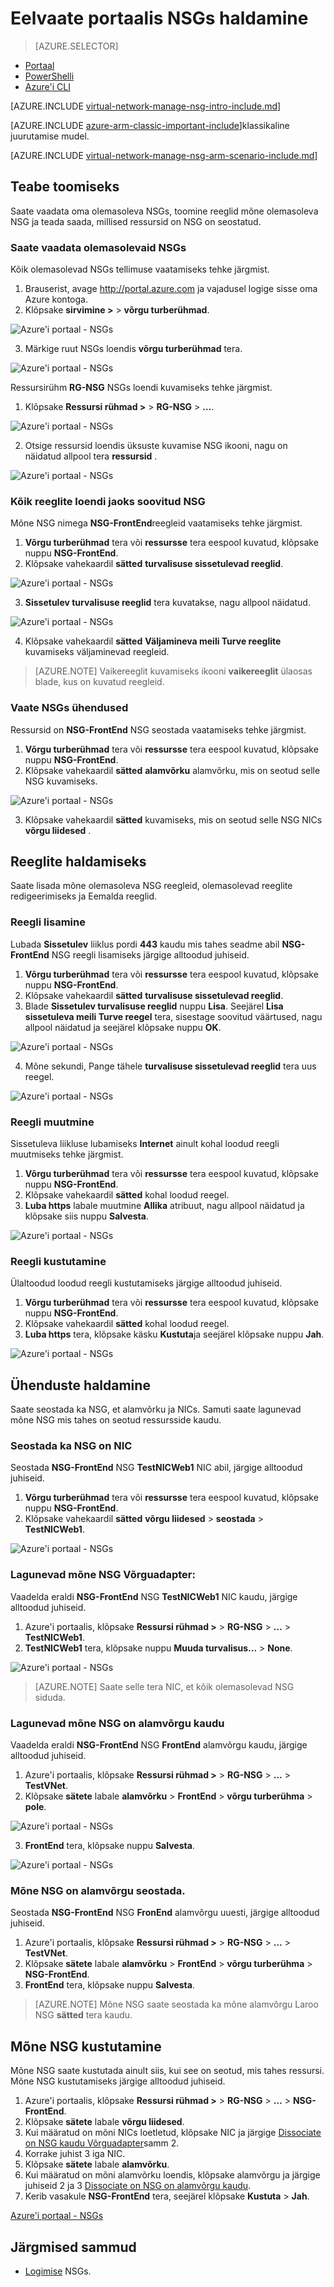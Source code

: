 <properties 
   pageTitle="NSGs abil eelvaade portaali sisse ressursihaldur haldamine | Microsoft Azure'i"
   description="Saate teada, kuidas hallata exising NSGs abil eelvaade portaali sisse ressursihaldur"
   services="virtual-network"
   documentationCenter="na"
   authors="jimdial"
   manager="carmonm"
   editor=""
   tags="azure-resource-manager"
/>
<tags  
   ms.service="virtual-network"
   ms.devlang="na"
   ms.topic="article"
   ms.tgt_pltfrm="na"
   ms.workload="infrastructure-services"
   ms.date="03/14/2016"
   ms.author="jdial" />

# <a name="manage-nsgs-using-the-preview-portal"></a>Eelvaate portaalis NSGs haldamine

> [AZURE.SELECTOR]
- [Portaal](virtual-network-manage-nsg-arm-portal.md)
- [PowerShelli](virtual-network-manage-nsg-arm-ps.md)
- [Azure'i CLI](virtual-network-manage-nsg-arm-cli.md)

[AZURE.INCLUDE [virtual-network-manage-nsg-intro-include.md](../../includes/virtual-network-manage-nsg-intro-include.md)]

[AZURE.INCLUDE [azure-arm-classic-important-include](../../includes/learn-about-deployment-models-rm-include.md)]klassikaline juurutamise mudel.

[AZURE.INCLUDE [virtual-network-manage-nsg-arm-scenario-include.md](../../includes/virtual-network-manage-nsg-arm-scenario-include.md)]

## <a name="retrieve-information"></a>Teabe toomiseks

Saate vaadata oma olemasoleva NSGs, toomine reeglid mõne olemasoleva NSG ja teada saada, millised ressursid on NSG on seostatud.

### <a name="view-existing-nsgs"></a>Saate vaadata olemasolevaid NSGs
Kõik olemasolevad NSGs tellimuse vaatamiseks tehke järgmist.

1. Brauserist, avage http://portal.azure.com ja vajadusel logige sisse oma Azure kontoga.
2. Klõpsake **sirvimine >** > **võrgu turberühmad**.

![Azure'i portaal - NSGs](./media/virtual-network-manage-nsg-arm-portal/figure1.png)

3. Märkige ruut NSGs loendis **võrgu turberühmad** tera.

![Azure'i portaal - NSGs](./media/virtual-network-manage-nsg-arm-portal/figure2.png)

Ressursirühm **RG-NSG** NSGs loendi kuvamiseks tehke järgmist. 

1. Klõpsake **Ressursi rühmad >** > **RG-NSG** > **…**.

![Azure'i portaal - NSGs](./media/virtual-network-manage-nsg-arm-portal/figure3.png)

2. Otsige ressursid loendis üksuste kuvamise NSG ikooni, nagu on näidatud allpool tera **ressursid** .

![Azure'i portaal - NSGs](./media/virtual-network-manage-nsg-arm-portal/figure4.png)
         
### <a name="list-all-rules-for-an-nsg"></a>Kõik reeglite loendi jaoks soovitud NSG

Mõne NSG nimega **NSG-FrontEnd**reegleid vaatamiseks tehke järgmist. 

1. **Võrgu turberühmad** tera või **ressursse** tera eespool kuvatud, klõpsake nuppu **NSG-FrontEnd**.
2. Klõpsake vahekaardil **sätted** **turvalisuse sissetulevad reeglid**.

![Azure'i portaal - NSGs](./media/virtual-network-manage-nsg-arm-portal/figure5.png)

3. **Sissetulev turvalisuse reeglid** tera kuvatakse, nagu allpool näidatud.

![Azure'i portaal - NSGs](./media/virtual-network-manage-nsg-arm-portal/figure6.png)

4. Klõpsake vahekaardil **sätted** **Väljamineva meili Turve reeglite** kuvamiseks väljaminevad reegleid.

>[AZURE.NOTE] Vaikereeglit kuvamiseks ikooni **vaikereeglit** ülaosas blade, kus on kuvatud reegleid.

### <a name="view-nsgs-associations"></a>Vaate NSGs ühendused

Ressursid on **NSG-FrontEnd** NSG seostada vaatamiseks tehke järgmist.

1. **Võrgu turberühmad** tera või **ressursse** tera eespool kuvatud, klõpsake nuppu **NSG-FrontEnd**.
2. Klõpsake vahekaardil **sätted** **alamvõrku** alamvõrku, mis on seotud selle NSG kuvamiseks.

![Azure'i portaal - NSGs](./media/virtual-network-manage-nsg-arm-portal/figure7.png)

3. Klõpsake vahekaardil **sätted** kuvamiseks, mis on seotud selle NSG NICs **võrgu liidesed** .

## <a name="manage-rules"></a>Reeglite haldamiseks

Saate lisada mõne olemasoleva NSG reegleid, olemasolevad reeglite redigeerimiseks ja Eemalda reeglid.

### <a name="add-a-rule"></a>Reegli lisamine

Lubada **Sissetulev** liiklus pordi **443** kaudu mis tahes seadme abil **NSG-FrontEnd** NSG reegli lisamiseks järgige alltoodud juhiseid.

1. **Võrgu turberühmad** tera või **ressursse** tera eespool kuvatud, klõpsake nuppu **NSG-FrontEnd**.
2. Klõpsake vahekaardil **sätted** **turvalisuse sissetulevad reeglid**.
3. Blade **Sissetulev turvalisuse reeglid** nuppu **Lisa**. Seejärel **Lisa sissetuleva meili Turve reegel** tera, sisestage soovitud väärtused, nagu allpool näidatud ja seejärel klõpsake nuppu **OK**.

![Azure'i portaal - NSGs](./media/virtual-network-manage-nsg-arm-portal/figure8.png)

4. Mõne sekundi, Pange tähele **turvalisuse sissetulevad reeglid** tera uus reegel.

![Azure'i portaal - NSGs](./media/virtual-network-manage-nsg-arm-portal/figure9.png)

### <a name="change-a-rule"></a>Reegli muutmine

Sissetuleva liikluse lubamiseks **Internet** ainult kohal loodud reegli muutmiseks tehke järgmist.

1. **Võrgu turberühmad** tera või **ressursse** tera eespool kuvatud, klõpsake nuppu **NSG-FrontEnd**.
2. Klõpsake vahekaardil **sätted** kohal loodud reegel.
3. **Luba https** labale muutmine **Allika** atribuut, nagu allpool näidatud ja klõpsake siis nuppu **Salvesta**.

![Azure'i portaal - NSGs](./media/virtual-network-manage-nsg-arm-portal/figure10.png)

### <a name="delete-a-rule"></a>Reegli kustutamine

Ülaltoodud loodud reegli kustutamiseks järgige alltoodud juhiseid.

1. **Võrgu turberühmad** tera või **ressursse** tera eespool kuvatud, klõpsake nuppu **NSG-FrontEnd**.
2. Klõpsake vahekaardil **sätted** kohal loodud reegel.
3. **Luba https** tera, klõpsake käsku **Kustuta**ja seejärel klõpsake nuppu **Jah**.

![Azure'i portaal - NSGs](./media/virtual-network-manage-nsg-arm-portal/figure11.png)

## <a name="manage-associations"></a>Ühenduste haldamine

Saate seostada ka NSG, et alamvõrku ja NICs. Samuti saate lagunevad mõne NSG mis tahes on seotud ressursside kaudu.

### <a name="associate-an-nsg-to-a-nic"></a>Seostada ka NSG on NIC

Seostada **NSG-FrontEnd** NSG **TestNICWeb1** NIC abil, järgige alltoodud juhiseid.

1. **Võrgu turberühmad** tera või **ressursse** tera eespool kuvatud, klõpsake nuppu **NSG-FrontEnd**.
2. Klõpsake vahekaardil **sätted** **võrgu liidesed** > **seostada** > **TestNICWeb1**.

![Azure'i portaal - NSGs](./media/virtual-network-manage-nsg-arm-portal/figure12.png)

### <a name="dissociate-an-nsg-from-a-nic"></a>Lagunevad mõne NSG Võrguadapter:

Vaadelda eraldi **NSG-FrontEnd** NSG **TestNICWeb1** NIC kaudu, järgige alltoodud juhiseid.

1. Azure'i portaalis, klõpsake **Ressursi rühmad >** > **RG-NSG** > **…**  >  **TestNICWeb1**.
2. **TestNICWeb1** tera, klõpsake nuppu **Muuda turvalisus...**  > **None**.

![Azure'i portaal - NSGs](./media/virtual-network-manage-nsg-arm-portal/figure13.png)

>[AZURE.NOTE] Saate selle tera NIC, et kõik olemasolevad NSG siduda.

### <a name="dissociate-an-nsg-from-a-subnet"></a>Lagunevad mõne NSG on alamvõrgu kaudu

Vaadelda eraldi **NSG-FrontEnd** NSG **FrontEnd** alamvõrgu kaudu, järgige alltoodud juhiseid.

1. Azure'i portaalis, klõpsake **Ressursi rühmad >** > **RG-NSG** > **…**  >  **TestVNet**.
2. Klõpsake **sätete** labale **alamvõrku** > **FrontEnd** > **võrgu turberühma** > **pole**.

![Azure'i portaal - NSGs](./media/virtual-network-manage-nsg-arm-portal/figure14.png)

3. **FrontEnd** tera, klõpsake nuppu **Salvesta**.

![Azure'i portaal - NSGs](./media/virtual-network-manage-nsg-arm-portal/figure15.png)

### <a name="associate-an-nsg-to-a-subnet"></a>Mõne NSG on alamvõrgu seostada.

Seostada **NSG-FrontEnd** NSG **FronEnd** alamvõrgu uuesti, järgige alltoodud juhiseid.

1. Azure'i portaalis, klõpsake **Ressursi rühmad >** > **RG-NSG** > **…**  >  **TestVNet**.
2. Klõpsake **sätete** labale **alamvõrku** > **FrontEnd** > **võrgu turberühma** > **NSG-FrontEnd**.
3. **FrontEnd** tera, klõpsake nuppu **Salvesta**.

>[AZURE.NOTE] Mõne NSG saate seostada ka mõne alamvõrgu Laroo NSG **sätted** tera kaudu.

## <a name="delete-an-nsg"></a>Mõne NSG kustutamine

Mõne NSG saate kustutada ainult siis, kui see on seotud, mis tahes ressursi. Mõne NSG kustutamiseks järgige alltoodud juhiseid.

1. Azure'i portaalis, klõpsake **Ressursi rühmad >** > **RG-NSG** > **…**  >  **NSG-FrontEnd**.
2. Klõpsake **sätete** labale **võrgu liidesed**.
3. Kui määratud on mõni NICs loetletud, klõpsake NIC ja järgige [Dissociate on NSG kaudu Võrguadapter](#Dissociate-an-NSG-from-a-NIC)samm 2.
4. Korrake juhist 3 iga NIC.
5. Klõpsake **sätete** labale **alamvõrku**.
6. Kui määratud on mõni alamvõrku loendis, klõpsake alamvõrgu ja järgige juhiseid 2 ja 3 [Dissociate on NSG on alamvõrgu kaudu](#Dissociate-an-NSG-from-a-subnet).
7. Kerib vasakule **NSG-FrontEnd** tera, seejärel klõpsake **Kustuta** > **Jah**.

[Azure'i portaal - NSGs](./media/virtual-network-manage-nsg-arm-portal/figure16.png)

## <a name="next-steps"></a>Järgmised sammud

- [Logimise](virtual-network-nsg-manage-log.md) NSGs.
